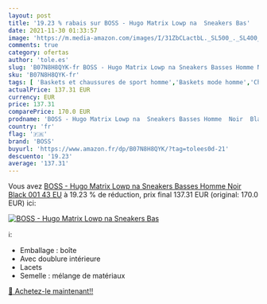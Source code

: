 ```yaml
---
layout: post
title: '19.23 % rabais sur BOSS - Hugo Matrix Lowp na  Sneakers Bas'
date: 2021-11-30 01:33:57
image: 'https://m.media-amazon.com/images/I/31ZbCLactbL._SL500_._SL400_.jpg'
comments: true
category: ofertas
author: 'tole.es'
slug: 'B07N8H8QYK-fr BOSS - Hugo Matrix Lowp na Sneakers Basses Homme Noir...'
sku: 'B07N8H8QYK-fr'
tags: [ 'Baskets et chaussures de sport homme','Baskets mode homme','Chaussures','Chaussures et Sacs','Chaussures homme','boss', ]
actualPrice: 137.31 EUR
currency: EUR
price: 137.31
comparePrice: 170.0 EUR
prodname: 'BOSS - Hugo Matrix Lowp na  Sneakers Basses Homme  Noir  Black 001   43 EU'
country: 'fr'
flag: '🇫🇷'
brand: 'BOSS'
buyurl: 'https://www.amazon.fr/dp/B07N8H8QYK/?tag=tolees0d-21'
descuento: '19.23'
average: '137.31'
---
```


Vous avez [BOSS - Hugo Matrix Lowp na  Sneakers Basses Homme  Noir  Black 001   43 EU](https://www.amazon.fr/dp/B07N8H8QYK/?tag=tolees0d-21)  à  19.23 % de réduction, prix final  137.31 EUR (original: 170.0 EUR) ici:

[![BOSS - Hugo Matrix Lowp na  Sneakers Bas](https://m.media-amazon.com/images/I/31ZbCLactbL._SL500_._SL400_.jpg)](https://www.amazon.fr/dp/B07N8H8QYK/?tag=tolees0d-21)

ℹ️:

- Emballage : boîte
- Avec doublure intérieure
- Lacets
- Semelle : mélange de matériaux

[🛒 Achetez-le maintenant!!](https://www.amazon.fr/dp/B07N8H8QYK/?tag=tolees0d-21)
